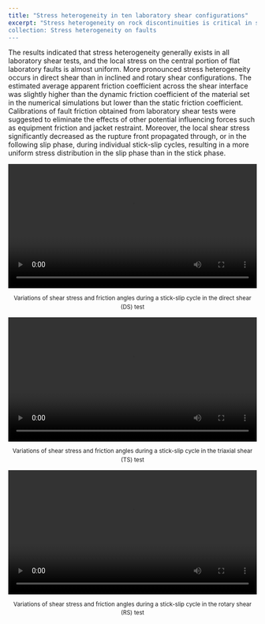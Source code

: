 ```yaml
---
title: "Stress heterogeneity in ten laboratory shear configurations"
excerpt: "Stress heterogeneity on rock discontinuities is critical in shear friction evolution and earthquake nucleation, whereas the local stress distribution has seldom been applied for shear analyses in laboratory shear tests. Instead, the average stress on rock joints was usually taken as an indicator. Thus, we investigated stress conditions on rock discontinuities in various laboratory shear tests numerically to account for the influence of stress heterogeneity on shear behaviors. <br/>Numerous laboratory shear tests have been conducted on rock discontinuities using various experimental setups. Those include direct shear (DS) tests, true triaxial direct shear (TTDS) tests, single direct shear (SDS) tests, double direct shear (DDS) tests, triaxial direct shear (TDS) tests, triaxial shear (TS) tests, biaxial shear (BS) tests, axial shear (AS) tests, oblique shear (OS) tests, and rotary shear (RS) tests. <br/><img src='/images/Research/Stress heterogeneity in laboratory configurations.png' style="width: 50%;" />
collection: Stress heterogeneity on faults
---
```


The results indicated that stress heterogeneity generally exists in all laboratory shear tests, and the local stress on the central portion of flat laboratory faults is almost uniform. More pronounced stress heterogeneity occurs in direct shear than in inclined and rotary shear configurations. The estimated average apparent friction coefficient across the shear interface was slightly higher than the dynamic friction coefficient of the material set in the numerical simulations but lower than the static friction coefficient. Calibrations of fault friction obtained from laboratory shear tests were suggested to eliminate the effects of other potential influencing forces such as equipment friction and jacket restraint. Moreover, the local shear stress significantly decreased as the rupture front propagated through, or in the following slip phase, during individual stick-slip cycles, resulting in a more uniform stress distribution in the slip phase than in the stick phase. 

<video width="100%" controls>
  <source src="/images/Research/Review_DS.mp4" type="video/mp4">
</video>

<div style="text-align: center;line-height: 1.5;">
  <p style="font-size: smaller">Variations of shear stress and friction angles during a stick-slip cycle in the direct shear (DS) test</p>
</div>  

<video width="100%" controls>
  <source src="/images/Research/Review_TS.mp4" type="video/mp4">
</video>

<div style="text-align: center;line-height: 1.5;">
  <p style="font-size: smaller">Variations of shear stress and friction angles during a stick-slip cycle in the triaxial shear (TS) test</p>
</div>  

<video width="100%" controls>
  <source src="/images/Research/Review_RS.mp4" type="video/mp4">
</video>

<div style="text-align: center;line-height: 1.5;">
  <p style="font-size: smaller">Variations of shear stress and friction angles during a stick-slip cycle in the rotary shear (RS) test</p>
</div>  
